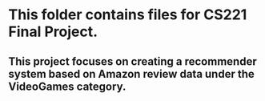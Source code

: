 # This folder contains files for CS221 Final Project.
## This project focuses on creating a recommender system based on Amazon review data under the VideoGames category.
